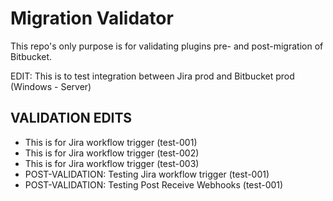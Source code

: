 # Migration Validator

This repo's only purpose is for validating plugins pre- and post-migration of Bitbucket.

EDIT: This is to test integration between Jira prod and Bitbucket prod (Windows - Server)

## VALIDATION EDITS

- This is for Jira workflow trigger (test-001)
- This is for Jira workflow trigger (test-002)
- This is for Jira workflow trigger (test-003)
- POST-VALIDATION: Testing Jira workflow trigger (test-001)
- POST-VALIDATION: Testing Post Receive Webhooks (test-001)
